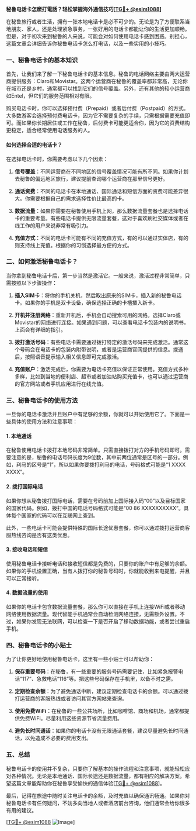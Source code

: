 **秘鲁电话卡怎麽打電話？轻松掌握海外通信技巧[[TG💪+ @esim1088](https://t.me/s/esim1088)]**

在秘鲁旅行或者生活，拥有一张本地电话卡是必不可少的。无论是为了方便联系当地朋友、家人，还是处理紧急事务，一张好用的电话卡都能让你的生活更加顺畅。但是，对于初次来到秘鲁的人来说，可能会对如何使用电话卡感到困惑。别担心，这篇文章会详细告诉你秘鲁电话卡怎么打电话，以及一些实用的小技巧。

### 一、秘鲁电话卡的基本知识

首先，让我们来了解一下秘鲁电话卡的基本信息。秘鲁的电话网络主要由两大运营商提供服务：Claro和Movistar。这两个运营商在秘鲁的覆盖率都非常高，无论你在城市还是乡村，通常都可以找到它们的信号覆盖。另外，还有其他的较小运营商如Entel，但它们的服务范围相对有限。

购买电话卡时，你可以选择预付费（Prepaid）或者后付费（Postpaid）的方式。大多数游客会选择预付费电话卡，因为它不需要复杂的手续，只需根据需要充值即可。而如果你长期居住或工作在秘鲁，后付费卡可能更适合你，因为它的资费结构更稳定，适合经常使用电话服务的人。

#### 如何选择合适的电话卡？

在选择电话卡时，你需要考虑以下几个因素：

1. **信号覆盖**：不同运营商在不同地区的信号覆盖情况可能有所不同。如果你计划去秘鲁的偏远地区旅行，建议提前查询哪个运营商在那里信号更好。
   
2. **通话资费**：不同的电话卡在本地通话、国际通话和短信方面的资费可能差异很大。你需要根据自己的需求选择性价比最高的卡。

3. **数据流量**：如果你需要在秘鲁使用手机上网，那么数据流量套餐也是选择电话卡的重要考量。有些电话卡提供无限流量套餐，这对于喜欢刷社交媒体或者在线工作的用户来说非常有吸引力。

4. **充值方式**：不同的电话卡可能有不同的充值方式，有的可以通过实体店，有的则支持线上充值。根据你的习惯选择最方便的方式。

### 二、如何激活秘鲁电话卡？

当你拿到秘鲁电话卡后，第一步当然是激活它。一般来说，激活过程非常简单，只需按照以下步骤操作：

1. **插入SIM卡**：将你的手机关机，然后取出原来的SIM卡，插入新的秘鲁电话卡。如果你的手机是双卡设备，确保选择正确的卡槽插入新卡。

2. **开机并注册网络**：重新开机后，手机会自动搜索可用的网络。选择Claro或Movistar的网络进行连接。如果遇到问题，可以查看电话卡包装内的说明书，上面会有详细的指引。

3. **拨打激活号码**：有些电话卡需要通过拨打特定的激活号码来完成激活。通常这个号码会在电话卡的包装内附带说明，或者是运营商官网提供的信息。拨通后，按照语音提示输入相关信息即可完成激活。

4. **充值账户**：激活完成后，你需要为电话卡充值以保证正常使用。充值方式多种多样，比如到当地的便利店、超市或者加油站购买充值卡，也可以通过运营商的官方网站或者手机应用进行在线充值。

### 三、秘鲁电话卡的使用方法

一旦你的电话卡激活并且账户中有足够的余额，你就可以开始使用它了。下面是一些具体的使用方法和注意事项：

#### 1. **本地通话**

在秘鲁使用电话卡拨打本地号码非常简单。只需直接拨打对方的手机号码即可。需要注意的是，秘鲁的电话号码长度为9位数，其中前两位通常是区号的一部分。例如，利马的区号是“1”，所以如果你要拨打利马的电话，号码格式可能是“1 XXXX XXXX”。

#### 2. **拨打国际电话**

如果你想从秘鲁拨打国际电话，需要在号码前加上国际接入码“00”以及目标国家的国家代码。例如，拨打中国的电话号码格式可能是“00 86 XXXXXXXXXX”。具体每个国家的代码可以在互联网上查到。

此外，一些电话卡可能会提供特殊的国际长途优惠套餐，你可以通过拨打运营商客服热线咨询是否有这类优惠。

#### 3. **接收电话和短信**

使用秘鲁电话卡接听电话和接收短信都是免费的，只要你的账户中有足够的余额。如果你的手机设置正确，当有人拨打你的秘鲁号码时，你就能收到来电提醒，并且可以正常接听。

#### 4. **数据流量的使用**

如果你的电话卡包含数据流量套餐，那么你可以直接在手机上连接WiFi或者移动网络使用数据流量。现代智能手机通常会自动检测网络连接，无需额外设置。不过，如果你发现无法联网，可以检查一下是否开启了移动数据功能，或者尝试重启手机。

### 四、秘鲁电话卡的小贴士

为了让你更好地使用秘鲁电话卡，这里有一些小贴士可以帮助你：

1. **保存重要号码**：在秘鲁，有一些重要的服务号码需要记住，比如紧急报警电话“117”、急救电话“116”等。把这些号码保存在手机里，以备不时之需。

2. **定期检查余额**：为了避免通话中断，建议定期检查电话卡的余额。可以通过拨打运营商的客服热线或者访问其官方网站来查询。

3. **使用免费WiFi**：在秘鲁的一些公共场所，比如咖啡馆、商场和机场，通常都提供免费WiFi。尽量利用这些资源节省流量费用。

4. **避免长时间通话**：如果你的电话卡没有无限通话套餐，建议尽量避免长时间通话，以免造成不必要的费用支出。

### 五、总结

秘鲁电话卡的使用并不复杂，只要你了解基本的操作流程和注意事项，就能轻松应对各种情况。无论是本地通话、国际长途还是数据流量，都有相应的解决方案。希望这篇文章能帮助你在秘鲁享受愉快的通信体验[[TG💪+ @esim1088](https://t.me/s/esim1088)]。

最后，记得在旅途中随时关注电话卡的余额，及时充值以确保通讯畅通。如果你对秘鲁电话卡有任何疑问，不妨多向当地人或者酒店前台咨询，他们通常会给你很多有用的建议。

[[TG💪+ @esim1088](https://t.me/s/esim1088) ![Image](https://i.postimg.cc/4NQfJmqS/Snipaste-2025-05-13-00-14-12.png)]